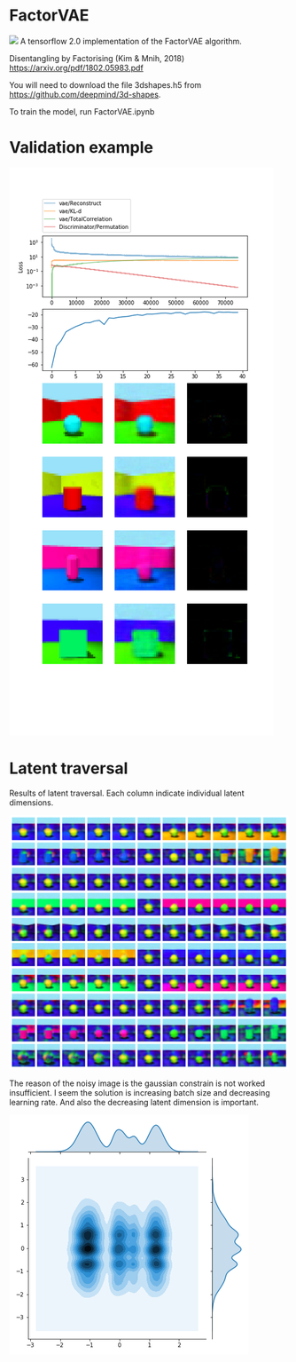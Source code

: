 # FactorVAE
![](img/latent_traversal.gif)
A tensorflow 2.0 implementation of the FactorVAE algorithm.

Disentangling by Factorising (Kim & Mnih, 2018) https://arxiv.org/pdf/1802.05983.pdf

You will need to download the file 3dshapes.h5 from https://github.com/deepmind/3d-shapes.

To train the model, run FactorVAE.ipynb

# Validation example
![](img/Training.png)

# Latent traversal
Results of latent traversal.
Each column indicate individual latent dimensions.

![](img/LatentTraversal.png)

The reason of the noisy image is the gaussian constrain is not worked insufficient.
I seem the solution is increasing batch size and decreasing learning rate.
And also the decreasing latent dimension is important.

![](img/LatentRepresentation.png)
